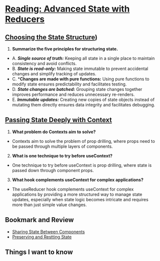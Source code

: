 #  [Reading: Advanced State with Reducers](https://github.com/codefellows/seattle-code-javascript-401d59/tree/main/class-31)

## [Choosing the State Structure](https://react.dev/learn/choosing-the-state-structure))
1. **Summarize the five principles for structuring state.**
* A. ***Single source of truth:*** Keeping all state in a single place to maintain consistency and avoid conflicts.
* B. ***State is read-only:*** Making state immutable to prevent accidental changes and simplify tracking of updates.
* C. ***Changes are made with pure functions:** Using pure functions to modify state ensures predictability and facilitates testing.
* D. ***State changes are batched:*** Grouping state changes together improves performance and reduces unnecessary re-renders.
* E. ***Immutable updates:*** Creating new copies of state objects instead of mutating them directly ensures data integrity and facilitates debugging.

## [Passing State Deeply with Context](https://react.dev/learn/passing-data-deeply-with-context)
1. **What problem do Contexts aim to solve?**
* Contexts aim to solve the problem of prop drilling, where props need to be passed through multiple layers of components.
2. **What is one technique to try before useContext?**
* One technique to try before useContext is prop drilling, where state is passed down through component props.
3. **What hook complements useContext for complex applications?**
* The useReducer hook complements useContext for complex applications by providing a more structured way to manage state updates, especially when state logic becomes intricate and requires more than just simple value changes.

## Bookmark and Review
* [Sharing State Between Components](https://react.dev/learn/sharing-state-between-components)
* [Preserving and Restting State](https://react.dev/learn/preserving-and-resetting-state)

## Things I want to know

